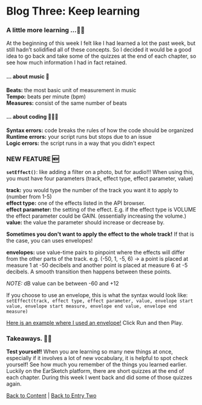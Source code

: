 # Blog Three: Keep learning

### A little more learning ...✍🏽

At the beginning of this week I felt like I had learned a lot the past week, but still hadn’t solidified all of these concepts. So I decided it would be a good idea to go back and take some of the quizzes at the end of each chapter, so see how much information I had in fact retained.
 
#### ... about music 🎤
**Beats:** the most basic unit of measurement in music <br>
**Tempo:** beats per minute (bpm) <br>
**Measures:** consist of the same number of beats <br>

#### ... about coding 👩🏽‍💻 
**Syntax errors:** code breaks the rules of how the code should be organized <br>
**Runtime errors:** your script runs but stops due to an issue <br>
**Logic errors:** the script runs in a way that you didn't expect <br>

### NEW FEATURE 🆕
**`setEffect()`**: like adding a filter on a photo, but for audio!!! When using this, you must have four parameters (track, effect type, effect parameter, value)<br>

**track:** you would type the number of the track you want it to apply to (number from 1-5) <br>
**effect type:** one of the effects listed in the API browser.<br>
**effect parameter:** the setting of the effect. E.g. if the effect type is VOLUME the effect parameter could be GAIN. (essentially increasing the volume.)<br>
**value:** the value the parameter should increase or decrease by.<br> 

**Sometimes you don't want to apply the effect to the whole track!** If that is the case, you can uses envelopes!

**envelopes:** use value-time pairs to pinpoint where the effects will differ from the other parts of the track. e.g. (-50, 1, -5, 6) -> a point is placed at measure 1 at -50 decibels and another point is placed at measure 6 at -5 decibels. A smooth transition then happens between these points. 

*NOTE:* dB value can be between -60 and +12

If you choose to use an envelope, this is what the syntax would look like: `setEffect(track, effect type, effect parameter, value, envelope start value, envelope start measure, envelope end value, envelope end measure)`

[Here is an example where I used an envelope!](https://earsketch.gatech.edu/earsketch2/#?sharing=FbJOmjgfa8lLAQdun3yPng
) Click Run and then Play. 
### Takeaways. 👌🏽

**Test yourself!** When you are learning so many new things at once, especially if it involves a lot of new vocabulary, it is helpful to spot check yourself! See how much you remember of the things you learned earlier. Luckily on the EarSketch platform, there are short quizzes at the end of each chapter. During this week I went back and did some of those quizzes again.


[Back to Content](../README.md) 
|
[Back to Entry Two](entry-two.md)


